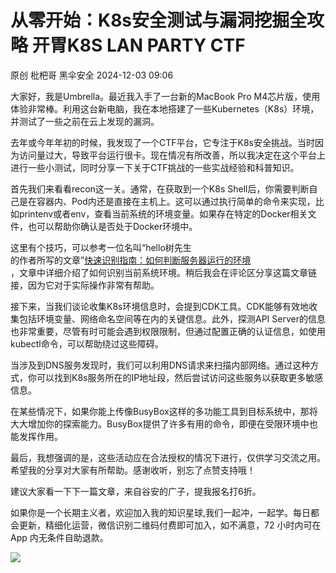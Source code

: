 #  从零开始：K8s安全测试与漏洞挖掘全攻略 开胃K8S LAN PARTY CTF   
原创 枇杷哥  黑伞安全   2024-12-03 09:06  
  
大家好，我是Umbrella。最近我入手了一台新的MacBook Pro M4芯片版，使用体验非常棒。利用这台新电脑，我在本地搭建了一些Kubernetes（K8s）环境，并测试了一些之前在云上发现的漏洞。  
  
去年或今年年初的时候，我发现了一个CTF平台，它专注于K8s安全挑战。当时因为访问量过大，导致平台运行很卡。现在情况有所改善，所以我决定在这个平台上进行一些小测试，同时分享一下关于CTF挑战的一些实战经验和科普知识。  
  
首先我们来看看recon这一关。通常，在获取到一个K8s Shell后，你需要判断自己是在容器内、Pod内还是直接在主机上。这可以通过执行简单的命令来实现，比如printenv或者env，查看当前系统的环境变量。如果存在特定的Docker相关文件，也可以帮助你确认是否处于Docker环境中。  
  
这里有个技巧，可以参考一位名叫“hello树先生  
的作者所写的文章”[快速识别指南：如何判断服务器运行的环境](https://mp.weixin.qq.com/s?__biz=Mzg3NzE4NzgzMA==&mid=2247484908&idx=1&sn=5a977f88e50c18d0c875a7637974fd0c&scene=21#wechat_redirect)  
，文章中详细介绍了如何识别当前系统环境。稍后我会在评论区分享这篇文章链接，因为它对于实际操作非常有帮助。  
  
接下来，当我们谈论收集K8s环境信息时，会提到CDK工具。CDK能够有效地收集包括环境变量、网络命名空间等在内的关键信息。此外，探测API Server的信息也非常重要，尽管有时可能会遇到权限限制，但通过配置正确的认证信息，如使用kubectl命令，可以帮助绕过这些障碍。  
  
当涉及到DNS服务发现时，我们可以利用DNS请求来扫描内部网络。通过这种方式，你可以找到K8s服务所在的IP地址段，然后尝试访问这些服务以获取更多敏感信息。  
  
在某些情况下，如果你能上传像BusyBox这样的多功能工具到目标系统中，那将大大增加你的探索能力。BusyBox提供了许多有用的命令，即便在受限环境中也能发挥作用。  
  
最后，我想强调的是，这些活动应在合法授权的情况下进行，仅供学习交流之用。希望我的分享对大家有所帮助。感谢收听，别忘了点赞支持哦！  
  
  
建议大家看一下下一篇文章，来自谷安的广子，提我报名打6折。  
  
  
如果你是一个长期主义者，欢迎加入我的知识星球,我们一起冲，一起学。每日都会更新，精细化运营，微信识别二维码付费即可加入，如不满意，72 小时内可在 App 内无条件自助退款。  
  
![](https://mmbiz.qpic.cn/mmbiz_png/ZS0VQrDMfGpP42WfBo5hTxoaTEtBuXQeLUWtmGfA1ic3HbXgu686nVcRvSeiaVWmboVVkiaM9MrVY19LZ9x3e6low/640?wx_fmt=png&from=appmsg "")  
  
  
